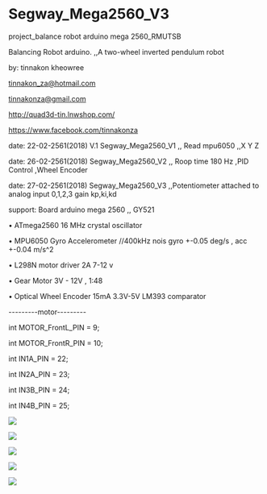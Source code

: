 # Segway_Mega2560_V3
project_balance robot arduino mega 2560_RMUTSB 

Balancing Robot arduino. ,,A two-wheel inverted pendulum robot

by: tinnakon kheowree  

tinnakon_za@hotmail.com

tinnakonza@gmail.com

http://quad3d-tin.lnwshop.com/

https://www.facebook.com/tinnakonza

date: 22-02-2561(2018)  V.1 Segway_Mega2560_V1  ,, Read mpu6050 ,,X Y Z

date: 26-02-2561(2018)  Segway_Mega2560_V2      ,, Roop time 180 Hz  ,PID Control ,Wheel Encoder

date: 27-02-2561(2018)  Segway_Mega2560_V3      ,,Potentiometer attached to analog input 0,1,2,3 gain kp,ki,kd

support:  Board arduino mega 2560 ,, GY521

• ATmega2560  16 MHz crystal oscillator

• MPU6050 Gyro Accelerometer //400kHz nois gyro +-0.05 deg/s , acc +-0.04 m/s^2

• L298N motor driver 2A 7-12 v

• Gear Motor 3V - 12V , 1:48

• Optical Wheel Encoder 15mA 3.3V-5V LM393 comparator

---------motor---------

int MOTOR_FrontL_PIN = 9;

int MOTOR_FrontR_PIN = 10;

int IN1A_PIN = 22;

int IN2A_PIN = 23;

int IN3B_PIN = 24;

int IN4B_PIN = 25;

![](https://user-images.githubusercontent.com/9403558/36769949-172e0918-1c7a-11e8-87c5-4ae664e5535e.jpg)

![](https://user-images.githubusercontent.com/9403558/36770003-5f928d78-1c7a-11e8-9dbb-e36a8b4b07cc.jpg)

![](https://user-images.githubusercontent.com/9403558/36770028-87413ea0-1c7a-11e8-809b-7407eeb07922.jpg)

![](https://user-images.githubusercontent.com/9403558/36770043-9b54bbba-1c7a-11e8-83ea-636520f37670.jpg)

![](https://user-images.githubusercontent.com/9403558/36770109-e5ec3c84-1c7a-11e8-9d68-48ae0f53ca2f.jpg)


